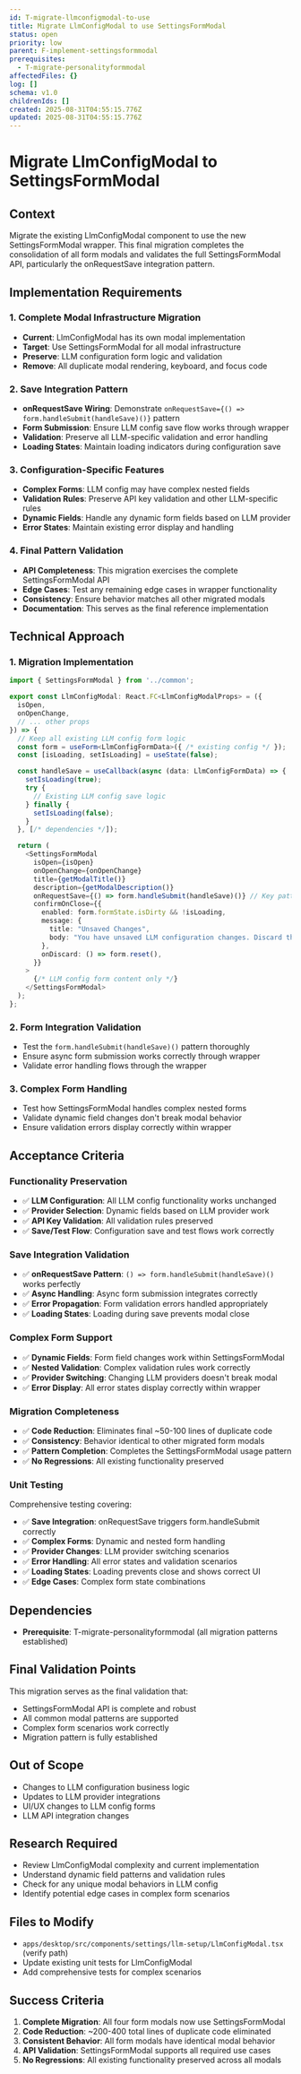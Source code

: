 ```yaml
---
id: T-migrate-llmconfigmodal-to-use
title: Migrate LlmConfigModal to use SettingsFormModal
status: open
priority: low
parent: F-implement-settingsformmodal
prerequisites:
  - T-migrate-personalityformmodal
affectedFiles: {}
log: []
schema: v1.0
childrenIds: []
created: 2025-08-31T04:55:15.776Z
updated: 2025-08-31T04:55:15.776Z
---
```


# Migrate LlmConfigModal to SettingsFormModal

## Context

Migrate the existing LlmConfigModal component to use the new SettingsFormModal wrapper. This final migration completes the consolidation of all form modals and validates the full SettingsFormModal API, particularly the onRequestSave integration pattern.

## Implementation Requirements

### 1. Complete Modal Infrastructure Migration

- **Current**: LlmConfigModal has its own modal implementation
- **Target**: Use SettingsFormModal for all modal infrastructure
- **Preserve**: LLM configuration form logic and validation
- **Remove**: All duplicate modal rendering, keyboard, and focus code

### 2. Save Integration Pattern

- **onRequestSave Wiring**: Demonstrate `onRequestSave={() => form.handleSubmit(handleSave)()}` pattern
- **Form Submission**: Ensure LLM config save flow works through wrapper
- **Validation**: Preserve all LLM-specific validation and error handling
- **Loading States**: Maintain loading indicators during configuration save

### 3. Configuration-Specific Features

- **Complex Forms**: LLM config may have complex nested fields
- **Validation Rules**: Preserve API key validation and other LLM-specific rules
- **Dynamic Fields**: Handle any dynamic form fields based on LLM provider
- **Error States**: Maintain existing error display and handling

### 4. Final Pattern Validation

- **API Completeness**: This migration exercises the complete SettingsFormModal API
- **Edge Cases**: Test any remaining edge cases in wrapper functionality
- **Consistency**: Ensure behavior matches all other migrated modals
- **Documentation**: This serves as the final reference implementation

## Technical Approach

### 1. Migration Implementation

```typescript
import { SettingsFormModal } from '../common';

export const LlmConfigModal: React.FC<LlmConfigModalProps> = ({
  isOpen,
  onOpenChange,
  // ... other props
}) => {
  // Keep all existing LLM config form logic
  const form = useForm<LlmConfigFormData>({ /* existing config */ });
  const [isLoading, setIsLoading] = useState(false);

  const handleSave = useCallback(async (data: LlmConfigFormData) => {
    setIsLoading(true);
    try {
      // Existing LLM config save logic
    } finally {
      setIsLoading(false);
    }
  }, [/* dependencies */]);

  return (
    <SettingsFormModal
      isOpen={isOpen}
      onOpenChange={onOpenChange}
      title={getModalTitle()}
      description={getModalDescription()}
      onRequestSave={() => form.handleSubmit(handleSave)()} // Key pattern
      confirmOnClose={{
        enabled: form.formState.isDirty && !isLoading,
        message: {
          title: "Unsaved Changes",
          body: "You have unsaved LLM configuration changes. Discard them?",
        },
        onDiscard: () => form.reset(),
      }}
    >
      {/* LLM config form content only */}
    </SettingsFormModal>
  );
};
```

### 2. Form Integration Validation

- Test the `form.handleSubmit(handleSave)()` pattern thoroughly
- Ensure async form submission works correctly through wrapper
- Validate error handling flows through the wrapper

### 3. Complex Form Handling

- Test how SettingsFormModal handles complex nested forms
- Validate dynamic field changes don't break modal behavior
- Ensure validation errors display correctly within wrapper

## Acceptance Criteria

### Functionality Preservation

- ✅ **LLM Configuration**: All LLM config functionality works unchanged
- ✅ **Provider Selection**: Dynamic fields based on LLM provider work
- ✅ **API Key Validation**: All validation rules preserved
- ✅ **Save/Test Flow**: Configuration save and test flows work correctly

### Save Integration Validation

- ✅ **onRequestSave Pattern**: `() => form.handleSubmit(handleSave)()` works perfectly
- ✅ **Async Handling**: Async form submission integrates correctly
- ✅ **Error Propagation**: Form validation errors handled appropriately
- ✅ **Loading States**: Loading during save prevents modal close

### Complex Form Support

- ✅ **Dynamic Fields**: Form field changes work within SettingsFormModal
- ✅ **Nested Validation**: Complex validation rules work correctly
- ✅ **Provider Switching**: Changing LLM providers doesn't break modal
- ✅ **Error Display**: All error states display correctly within wrapper

### Migration Completeness

- ✅ **Code Reduction**: Eliminates final ~50-100 lines of duplicate code
- ✅ **Consistency**: Behavior identical to other migrated form modals
- ✅ **Pattern Completion**: Completes the SettingsFormModal usage pattern
- ✅ **No Regressions**: All existing functionality preserved

### Unit Testing

Comprehensive testing covering:

- ✅ **Save Integration**: onRequestSave triggers form.handleSubmit correctly
- ✅ **Complex Forms**: Dynamic and nested form handling
- ✅ **Provider Changes**: LLM provider switching scenarios
- ✅ **Error Handling**: All error states and validation scenarios
- ✅ **Loading States**: Loading prevents close and shows correct UI
- ✅ **Edge Cases**: Complex form state combinations

## Dependencies

- **Prerequisite**: T-migrate-personalityformmodal (all migration patterns established)

## Final Validation Points

This migration serves as the final validation that:

- SettingsFormModal API is complete and robust
- All common modal patterns are supported
- Complex form scenarios work correctly
- Migration pattern is fully established

## Out of Scope

- Changes to LLM configuration business logic
- Updates to LLM provider integrations
- UI/UX changes to LLM config forms
- LLM API integration changes

## Research Required

- Review LlmConfigModal complexity and current implementation
- Understand dynamic field patterns and validation rules
- Check for any unique modal behaviors in LLM config
- Identify potential edge cases in complex form scenarios

## Files to Modify

- `apps/desktop/src/components/settings/llm-setup/LlmConfigModal.tsx` (verify path)
- Update existing unit tests for LlmConfigModal
- Add comprehensive tests for complex scenarios

## Success Criteria

1. **Complete Migration**: All four form modals now use SettingsFormModal
2. **Code Reduction**: ~200-400 total lines of duplicate code eliminated
3. **Consistent Behavior**: All form modals have identical modal behavior
4. **API Validation**: SettingsFormModal supports all required use cases
5. **No Regressions**: All existing functionality preserved across all modals
